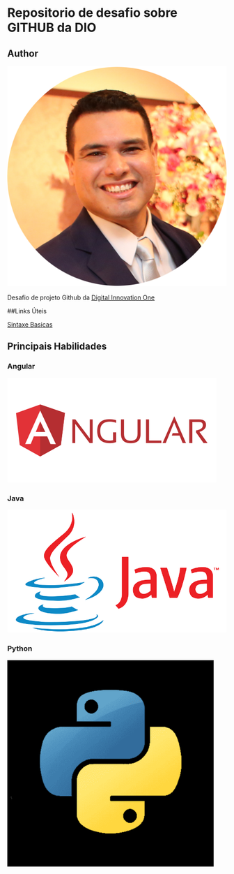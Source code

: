 # Repositorio de desafio sobre GITHUB da DIO

## Author

![Denner Perfil](/assets/img/denner.png)

Desafio de projeto Github da [Digital Innovation One](www.digitalinnovation.one)

##Links Úteis

[Sintaxe Basicas](http://www.markdownguide.org/basic-syntax)

## Principais Habilidades

### Angular

![Angular](/assets/img/angular.png)

### Java

![Java](/assets/img/java_logo.png)

### Python

![Python](/assets/img/python.png)

